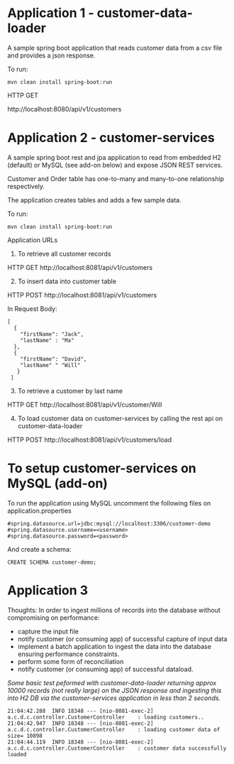 # Application 1 - customer-data-loader

A sample spring boot application that reads customer data from a csv file and provides a json response.

To run:

```
mvn clean install spring-boot:run
```

HTTP GET

http://localhost:8080/api/v1/customers

# Application 2 - customer-services

A sample spring boot rest and jpa application to read from embedded H2 (default) or MySQL (see add-on below) and expose JSON REST services.

Customer and Order table has one-to-many and many-to-one relationship respectively.

The application creates tables and adds a few sample data.

To run:
```
mvn clean install spring-boot:run
```

Application URLs

1. To retrieve all customer records

  HTTP GET
  http://localhost:8081/api/v1/customers

2. To insert data into customer table

  HTTP POST
  http://localhost:8081/api/v1/customers

  In Request Body:
  ```
  [
    {
      "firstName": "Jack",
      "lastName" : "Ma"
    },
    {
      "firstName": "David",
      "lastName" " "Will"
     }
   ]
  ```
3. To retrieve a customer by last name

  HTTP GET
  http://localhost:8081/api/v1/customer/Will
  
4. To load customer data on customer-services by calling the rest api on customer-data-loader

  HTTP POST
  http://localhost:8081/api/v1/customers/load
 
# To setup customer-services on MySQL (add-on)

To run the application using MySQL uncomment the following files on application.properties

```
#spring.datasource.url=jdbc:mysql://localhost:3306/customer-demo
#spring.datasource.username=<username>
#spring.datasource.password=<password>
```
And create a schema:

```
CREATE SCHEMA customer-demo;
```
# Application 3

Thoughts: In order to ingest millions of records into the database without compromising on performance:
 - capture the input file
 - notify customer (or consuming app) of successful capture of input data
 - implement a batch application to ingest the data into the database ensuring performance constraints.
 - perform some form of reconciliation
 - notify customer (or consuming app) of successful dataload.

*Some basic test peformed with customer-data-loader returning approx 10000 records (not really large) on the JSON response and ingesting this into H2 DB via the customer-services application in less than 2 seconds.*

```
21:04:42.288  INFO 18348 --- [nio-8081-exec-2] a.c.d.c.controller.CustomerController    : loading customers..
21:04:42.947  INFO 18348 --- [nio-8081-exec-2] a.c.d.c.controller.CustomerController    : loading customer data of size= 10898
21:04:44.119  INFO 18348 --- [nio-8081-exec-2] a.c.d.c.controller.CustomerController    : customer data successfully loaded
```
 
